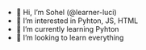 - 👋 Hi, I’m Sohel (@learner-luci)
- 👀 I’m interested in Pyhton, JS, HTML 
- 🌱 I’m currently learning Pyhton 
- 💞️ I’m looking to learn everything 


<!---
learner-luci/learner-luci is a ✨ special ✨ repository because its `README.md` (this file) appears on your GitHub profile.
You can click the Preview link to take a look at your changes.
--->
